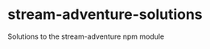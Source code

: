 stream-adventure-solutions
==========================

Solutions to the stream-adventure npm module
